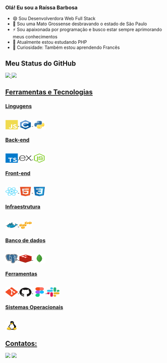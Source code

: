 ### Olá! Eu sou a Raíssa Barbosa

- 😄 Sou Desenvolverdora Web Full Stack
- 🔭 Sou uma Mato Grossense desbravando o estado de São Paulo
- ⚡ Sou apaixonada por programação e busco estar sempre aprimorando meus conhecimentos
- 🌱 Atualmente estou estudando PHP
- 🤔 Curiosidade: Também estou aprendendo Francês

## Meu Status do GitHub
<div>
<a href="https://github.com/raissabbsa">
<img height="180em" src="https://github-readme-stats.vercel.app/api/top-langs/?username=raissabbsa&layout=compact&langs_count=7&theme=dracula"/>
<img height="180em" src="https://github-readme-stats.vercel.app/api?username=raissabbsa&show_icons=true&theme=dracula&include_all_commits=true&count_private=true"/>
</div>

## Ferramentas e Tecnologias
### Lingugens
<div style="display: inline_block"><br>
  <img align="center" alt="Raissa-Js" height="30" width="40" src="https://raw.githubusercontent.com/devicons/devicon/master/icons/javascript/javascript-plain.svg">
  <img align="center" alt="Raissa-C" height="30" width="40" src="https://raw.githubusercontent.com/devicons/devicon/master/icons/c/c-original.svg">
  <img align="center" alt="Raissa-CSS" height="30" width="40" src="https://raw.githubusercontent.com/devicons/devicon/master/icons/python/python-original.svg">
</div>

### Back-end
<div style="display: inline_block"><br>
  <img align="center" alt="Raissa-Ts" height="30" width="40" src="https://raw.githubusercontent.com/devicons/devicon/master/icons/typescript/typescript-plain.svg">
  <img align="center" alt="Raissa-CSS" height="30" width="40" src="https://raw.githubusercontent.com/devicons/devicon/master/icons/express/express-original.svg">
  <img align="center" alt="Raissa-NODE" height="30" width="40" src="https://raw.githubusercontent.com/devicons/devicon/master/icons/nodejs/nodejs-original.svg">
</div>


### Front-end
<div style="display: inline_block"><br>
  <img align="center" alt="Raissa-React" height="30" width="40" src="https://raw.githubusercontent.com/devicons/devicon/master/icons/react/react-original.svg">
  <img align="center" alt="Raissa-HTML" height="30" width="40" src="https://raw.githubusercontent.com/devicons/devicon/master/icons/html5/html5-original.svg">
  <img align="center" alt="Raissa-CSS" height="30" width="40" src="https://raw.githubusercontent.com/devicons/devicon/master/icons/css3/css3-original.svg">
</div>

### Infraestrutura
<div style="display: inline_block"><br>
  <img align="center" alt="Raissa-CSS" height="30" width="40" src="https://raw.githubusercontent.com/devicons/devicon/master/icons/docker/docker-original.svg">
  <img align="center" alt="Raissa-CSS" height="30" width="40" src="https://raw.githubusercontent.com/devicons/devicon/master/icons/amazonwebservices/amazonwebservices-original.svg">
</div>

### Banco de dados
<div style="display: inline_block"><br>
  <img align="center" alt="Raissa-CSS" height="30" width="40" src="https://raw.githubusercontent.com/devicons/devicon/master/icons/postgresql/postgresql-original.svg">
  <img align="center" alt="Raissa-CSS" height="30" width="40" src="https://raw.githubusercontent.com/devicons/devicon/master/icons/redis/redis-original.svg">
  <img align="center" alt="Raissa-CSS" height="30" width="40" src="https://raw.githubusercontent.com/devicons/devicon/master/icons/mongodb/mongodb-original.svg">
</div>

### Ferramentas
<div style="display: inline_block"><br>
  <img align="center" alt="Raissa-CSS" height="30" width="40" src="https://raw.githubusercontent.com/devicons/devicon/master/icons/git/git-original.svg">
  <img align="center" alt="Raissa-CSS" height="30" width="40" src="https://raw.githubusercontent.com/devicons/devicon/master/icons/github/github-original.svg">
  <img align="center" alt="Raissa-CSS" height="30" width="40" src="https://raw.githubusercontent.com/devicons/devicon/master/icons/figma/figma-original.svg">
  <img align="center" alt="Raissa-CSS" height="30" width="40" src="https://raw.githubusercontent.com/devicons/devicon/master/icons/slack/slack-original.svg">
</div>

### Sistemas Operacionais
<div style="display: inline_block"><br>
  <img align="center" alt="Raissa-CSS" height="30" width="40" src="https://raw.githubusercontent.com/devicons/devicon/master/icons/linux/linux-original.svg">
</div>

## Contatos:

<div>
<a href = "mailto:raissabbsa@gmail.com"><img src="https://img.shields.io/badge/Gmail-D14836?style=for-the-badge&logo=gmail&logoColor=white" target="_blank"></a>
<a href="https://www.linkedin.com/in/raissabbsa" target="_blank"><img src="https://img.shields.io/badge/-LinkedIn-%230077B5?style=for-the-badge&logo=linkedin&logoColor=white" target="_blank"></a>   
</div>

